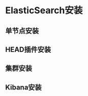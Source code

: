 

<!-- 
ElasticSearch为什么快
https://blog.csdn.net/Anna4/article/details/104821408
Elasticsearch 搜索为什么那么快？
https://www.jianshu.com/p/9c7d4bb3b093
ES为什么那么快？除了倒排索引还有哪些原因？
https://blog.csdn.net/GaleZhang/article/details/108293389
Elasticsearch：ES 倒排索引为什么查询速度会这么快
https://www.jianshu.com/p/addefe15f3e9
-->

<!-- 

如何系统的学习 Elasticsearch ？ 
https://mp.weixin.qq.com/s/mDXLxGRA3TG71HteVLCtHw

《死磕 Elasticsearch 方法论》：普通程序员高效精进的 10 大狠招！（完整版）
https://blog.csdn.net/laoyang360/article/details/79293493#comments_15296602

Elasticsearch 生产环境集群部署最佳实践 
https://mp.weixin.qq.com/s/RVaR0U-CVAmLOewYse7HKA

 如何使用 Kibana 可视化地理位置数据 
 https://mp.weixin.qq.com/s/96TBRzABHol27KrMncUkTQ


canal
https://www.jianshu.com/p/9677ca6ca34e
使用canal增量同步mysql数据库信息到ElasticSearch
https://www.cnblogs.com/dalaoyang/p/11069850.html
canal adapter没有同步成功无异常
https://blog.csdn.net/lizz861109/article/details/113183990
CanalAdapter1.1.5版本问题收集
https://blog.csdn.net/lizz861109/article/details/112682680
-->

# ElasticSearch安装 
<!-- 
Elasticsearch 缓存深入详解 
https://mp.weixin.qq.com/s/x-3C3Nekv3pYoagGgQ8Q-A
-->

<!-- 
ElasticSearch 从安装开始 
https://mp.weixin.qq.com/s/QnBqoaptV5-xKIpOBKSfHQ

**** es搭建
https://www.elastic.co/cn/downloads/past-releases#elasticsearch
https://www.elastic.co/cn/start

-->

## 单节点安装  


## HEAD插件安装

## 集群安装  

## Kibana安装

